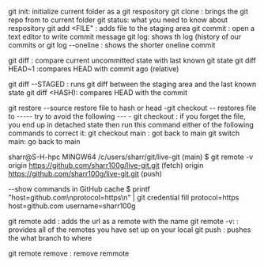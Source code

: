 
git init: initialize current folder as a git respository
git clone <URL>: brings the git repo from <URL> to current folder
git status:  what you need to know about respository
git add <FILE"  : adds file to the staging area
git commit :  open a text editor to write commit message
git log: shows th log (history of our commits
  or git log --oneline : shows the shorter oneline commit


git  diff : compare current uncommitted state with last known git state
git diff HEAD~1 :compares HEAD with commit <number> ago (relative)

git diff --STAGED : runs git diff between the staging area and the last known state
git diff <HASH): compares HEAD with the commit <HASH>

git restore --source <hash> <file> restore file to hash or head
   -git checkout <hash or head> <file> -- restores file to <hash or head>
     ----- try to avoid the following ---
     - git checkout <hash or head>: if you forget the file, you end up in detached state
        then run this command either of the following commands to correct it:
        git checkout main : got back to main
        git switch main: go back to main

sharr@S-H-hpc MINGW64 /c/users/sharr/git/live-git (main)
$ git remote -v
origin  https://github.com/sharr100g/live-git.git (fetch)
origin  https://github.com/sharr100g/live-git.git (push)

--show commands in GitHub cache
$ printf "host=github.com\nprotocol=https\n" | git credential  fill
protocol=https
host=github.com
username=sharr100g

git remote add <name> <url> : adds the url as a remote with the name
git remote -v: : provides all of the remotes you have set up on your local
git push <where> <what> : pushes the what branch to where

git remote remove <name> : remove remmote
